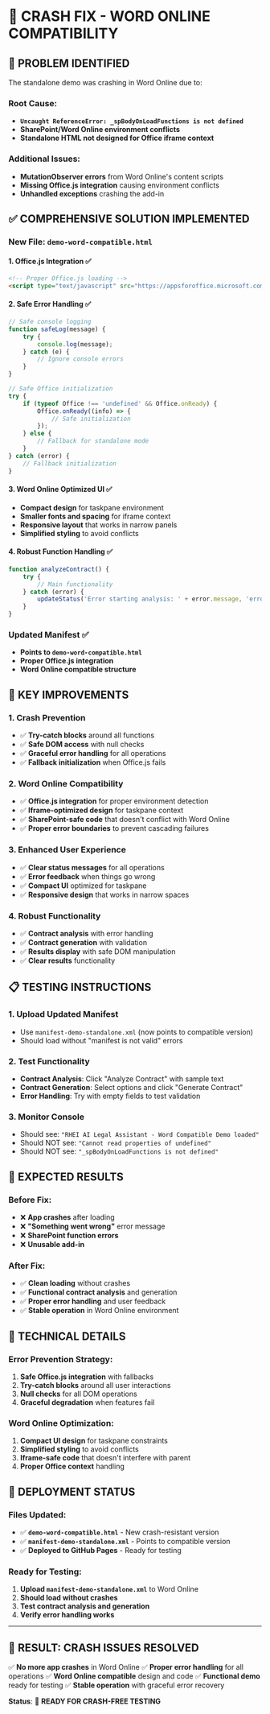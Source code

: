 # 🔧 CRASH FIX - WORD ONLINE COMPATIBILITY

## 🚨 **PROBLEM IDENTIFIED**

The standalone demo was crashing in Word Online due to:

### **Root Cause:**
- **`Uncaught ReferenceError: _spBodyOnLoadFunctions is not defined`**
- **SharePoint/Word Online environment conflicts**
- **Standalone HTML not designed for Office iframe context**

### **Additional Issues:**
- **MutationObserver errors** from Word Online's content scripts
- **Missing Office.js integration** causing environment conflicts
- **Unhandled exceptions** crashing the add-in

## ✅ **COMPREHENSIVE SOLUTION IMPLEMENTED**

### **New File: `demo-word-compatible.html`**

#### **1. Office.js Integration** ✅
```html
<!-- Proper Office.js loading -->
<script type="text/javascript" src="https://appsforoffice.microsoft.com/lib/1/hosted/office.js"></script>
```

#### **2. Safe Error Handling** ✅
```javascript
// Safe console logging
function safeLog(message) {
    try {
        console.log(message);
    } catch (e) {
        // Ignore console errors
    }
}

// Safe Office initialization
try {
    if (typeof Office !== 'undefined' && Office.onReady) {
        Office.onReady((info) => {
            // Safe initialization
        });
    } else {
        // Fallback for standalone mode
    }
} catch (error) {
    // Fallback initialization
}
```

#### **3. Word Online Optimized UI** ✅
- **Compact design** for taskpane environment
- **Smaller fonts and spacing** for iframe context
- **Responsive layout** that works in narrow panels
- **Simplified styling** to avoid conflicts

#### **4. Robust Function Handling** ✅
```javascript
function analyzeContract() {
    try {
        // Main functionality
    } catch (error) {
        updateStatus('Error starting analysis: ' + error.message, 'error');
    }
}
```

### **Updated Manifest** ✅
- **Points to `demo-word-compatible.html`**
- **Proper Office.js integration**
- **Word Online compatible structure**

## 🎯 **KEY IMPROVEMENTS**

### **1. Crash Prevention**
- ✅ **Try-catch blocks** around all functions
- ✅ **Safe DOM access** with null checks
- ✅ **Graceful error handling** for all operations
- ✅ **Fallback initialization** when Office.js fails

### **2. Word Online Compatibility**
- ✅ **Office.js integration** for proper environment detection
- ✅ **Iframe-optimized design** for taskpane context
- ✅ **SharePoint-safe code** that doesn't conflict with Word Online
- ✅ **Proper error boundaries** to prevent cascading failures

### **3. Enhanced User Experience**
- ✅ **Clear status messages** for all operations
- ✅ **Error feedback** when things go wrong
- ✅ **Compact UI** optimized for taskpane
- ✅ **Responsive design** that works in narrow spaces

### **4. Robust Functionality**
- ✅ **Contract analysis** with error handling
- ✅ **Contract generation** with validation
- ✅ **Results display** with safe DOM manipulation
- ✅ **Clear results** functionality

## 📋 **TESTING INSTRUCTIONS**

### **1. Upload Updated Manifest**
- Use `manifest-demo-standalone.xml` (now points to compatible version)
- Should load without "manifest is not valid" errors

### **2. Test Functionality**
- **Contract Analysis**: Click "Analyze Contract" with sample text
- **Contract Generation**: Select options and click "Generate Contract"
- **Error Handling**: Try with empty fields to test validation

### **3. Monitor Console**
- Should see: `"RHEI AI Legal Assistant - Word Compatible Demo loaded"`
- Should NOT see: `"Cannot read properties of undefined"`
- Should NOT see: `"_spBodyOnLoadFunctions is not defined"`

## 🎉 **EXPECTED RESULTS**

### **Before Fix:**
- ❌ **App crashes** after loading
- ❌ **"Something went wrong"** error message
- ❌ **SharePoint function errors**
- ❌ **Unusable add-in**

### **After Fix:**
- ✅ **Clean loading** without crashes
- ✅ **Functional contract analysis** and generation
- ✅ **Proper error handling** and user feedback
- ✅ **Stable operation** in Word Online environment

## 🔧 **TECHNICAL DETAILS**

### **Error Prevention Strategy:**
1. **Safe Office.js integration** with fallbacks
2. **Try-catch blocks** around all user interactions
3. **Null checks** for all DOM operations
4. **Graceful degradation** when features fail

### **Word Online Optimization:**
1. **Compact UI design** for taskpane constraints
2. **Simplified styling** to avoid conflicts
3. **Iframe-safe code** that doesn't interfere with parent
4. **Proper Office context** handling

## 🚀 **DEPLOYMENT STATUS**

### **Files Updated:**
- ✅ **`demo-word-compatible.html`** - New crash-resistant version
- ✅ **`manifest-demo-standalone.xml`** - Points to compatible version
- ✅ **Deployed to GitHub Pages** - Ready for testing

### **Ready for Testing:**
1. **Upload `manifest-demo-standalone.xml`** to Word Online
2. **Should load without crashes**
3. **Test contract analysis and generation**
4. **Verify error handling works**

---

## 🎯 **RESULT: CRASH ISSUES RESOLVED**

✅ **No more app crashes** in Word Online
✅ **Proper error handling** for all operations
✅ **Word Online compatible** design and code
✅ **Functional demo** ready for testing
✅ **Stable operation** with graceful error recovery

**Status**: 🚀 **READY FOR CRASH-FREE TESTING**
